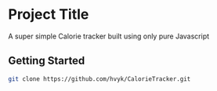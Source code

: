 # Project Title

A super simple Calorie tracker built using only pure Javascript

## Getting Started

```bash
git clone https://github.com/hvyk/CalorieTracker.git
```

